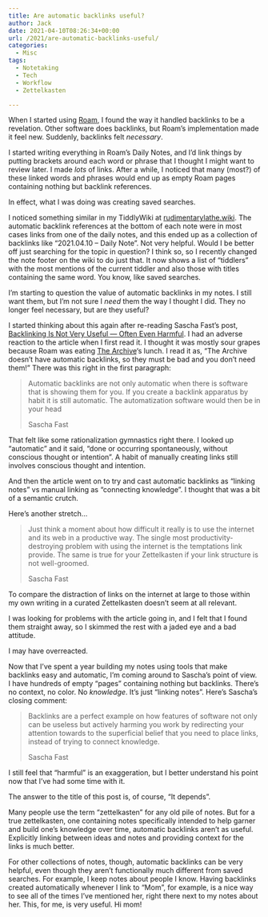 ```yaml
---
title: Are automatic backlinks useful?
author: Jack
date: 2021-04-10T08:26:34+00:00
url: /2021/are-automatic-backlinks-useful/
categories:
  - Misc
tags:
  - Notetaking
  - Tech
  - Workflow
  - Zettelkasten

---
```

When I started using [Roam][1], I found the way it handled backlinks to be a revelation. Other software does backlinks, but Roam&#8217;s implementation made it feel new. Suddenly, backlinks felt _necessary_.

I started writing everything in Roam&#8217;s Daily Notes, and I&#8217;d link things by putting brackets around each word or phrase that I thought I might want to review later. I made _lots_ of links. After a while, I noticed that many (most?) of these linked words and phrases would end up as empty Roam pages containing nothing but backlink references.

In effect, what I was doing was creating saved searches.

I noticed something similar in my TiddlyWiki at [rudimentarylathe.wiki][2]. The automatic backlink references at the bottom of each note were in most cases links from one of the daily notes, and this ended up as a collection of backlinks like &#8220;2021.04.10 &#8211; Daily Note&#8221;. Not very helpful. Would I be better off just searching for the topic in question? I think so, so I recently changed the note footer on the wiki to do just that. It now shows a list of &#8220;tiddlers&#8221; with the most mentions of the current tiddler and also those with titles containing the same word. You know, like saved searches.

I&#8217;m starting to question the value of automatic backlinks in my notes. I still want them, but I&#8217;m not sure I _need_ them the way I thought I did. They no longer feel necessary, but are they useful?

I started thinking about this again after re-reading Sascha Fast&#8217;s post, [Backlinking Is Not Very Useful &#8212; Often Even Harmful][3]. I had an adverse reaction to the article when I first read it. I thought it was mostly sour grapes because Roam was eating [The Archive][4]&#8216;s lunch. I read it as, &#8220;The Archive doesn&#8217;t have automatic backlinks, so they must be bad and you don&#8217;t need them!&#8221; There was this right in the first paragraph:

<blockquote class="wp-block-quote">
  <p>
    Automatic backlinks are not only automatic when there is software that is showing them for you. If you create a backlink apparatus by habit it is still automatic. The automatization software would then be in your head
  </p>
  
  Sascha Fast
</blockquote>

That felt like some rationalization gymnastics right there. I looked up &#8220;automatic&#8221; and it said, &#8220;done or occurring spontaneously, without conscious thought or intention&#8221;. A habit of manually creating links still involves conscious thought and intention.

And then the article went on to try and cast automatic backlinks as &#8220;linking notes&#8221; vs manual linking as &#8220;connecting knowledge&#8221;. I thought that was a bit of a semantic crutch.

Here&#8217;s another stretch&#8230;

<blockquote class="wp-block-quote">
  <p>
    Just think a moment about how difficult it really is to use the internet and its web in a productive way. The single most productivity-destroying problem with using the internet is the temptations link provide. The same is true for your Zettelkasten if your link structure is not well-groomed.
  </p>
  
  Sascha Fast
</blockquote>

To compare the distraction of links on the internet at large to those within my own writing in a curated Zettelkasten doesn&#8217;t seem at all relevant.

I was looking for problems with the article going in, and I felt that I found them straight away, so I skimmed the rest with a jaded eye and a bad attitude.

I may have overreacted. 

Now that I&#8217;ve spent a year building my notes using tools that make backlinks easy and automatic, I&#8217;m coming around to Sascha&#8217;s point of view. I have hundreds of empty &#8220;pages&#8221; containing nothing but backlinks. There&#8217;s no context, no color. No _knowledge_. It&#8217;s just &#8220;linking notes&#8221;. Here&#8217;s Sascha&#8217;s closing comment:

<blockquote class="wp-block-quote">
  <p>
    Backlinks are a perfect example on how features of software not only can be useless but actively harming you work by redirecting your attention towards to the superficial belief that you need to place links, instead of trying to connect knowledge.
  </p>
  
  Sascha Fast
</blockquote>

I still feel that &#8220;harmful&#8221; is an exaggeration, but I better understand his point now that I&#8217;ve had some time with it.

The answer to the title of this post is, of course, &#8220;It depends&#8221;.

Many people use the term &#8220;zettelkasten&#8221; for any old pile of notes. But for a true zettelkasten, one containing notes specifically intended to help garner and build one&#8217;s knowledge over time, automatic backlinks aren&#8217;t as useful. Explicitly linking between ideas and notes and providing context for the links is much better.

For other collections of notes, though, automatic backlinks can be very helpful, even though they aren&#8217;t functionally much different from saved searches. For example, I keep notes about people I know. Having backlinks created automatically whenever I link to &#8220;Mom&#8221;, for example, is a nice way to see all of the times I&#8217;ve mentioned her, right there next to my notes about her. This, for me, is very useful. Hi mom!


 [1]: https://roamresearch.com
 [2]: https://rudimentarylathe.wiki
 [3]: https://zettelkasten.de/posts/backlinks-are-bad-links/
 [4]: https://zettelkasten.de/the-archive/